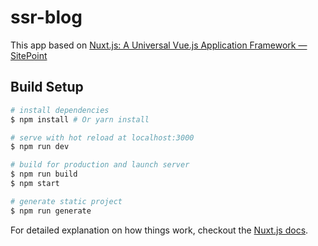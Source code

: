 # ssr-blog

This app based on [Nuxt.js: A Universal Vue.js Application Framework — SitePoint](https://www.sitepoint.com/nuxt-js-universal-vue-js/)

## Build Setup

```sh
# install dependencies
$ npm install # Or yarn install

# serve with hot reload at localhost:3000
$ npm run dev

# build for production and launch server
$ npm run build
$ npm start

# generate static project
$ npm run generate
```

For detailed explanation on how things work, checkout the [Nuxt.js docs](https://github.com/nuxt/nuxt.js).
